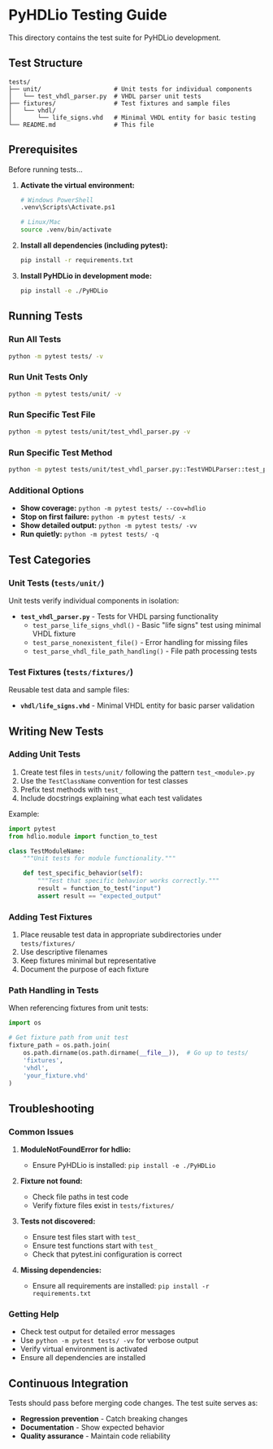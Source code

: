 # PyHDLio Testing Guide

This directory contains the test suite for PyHDLio development.

## Test Structure

```
tests/
├── unit/                    # Unit tests for individual components
│   └── test_vhdl_parser.py  # VHDL parser unit tests
├── fixtures/                # Test fixtures and sample files
│   └── vhdl/
│       └── life_signs.vhd   # Minimal VHDL entity for basic testing
└── README.md                # This file
```

## Prerequisites

Before running tests...

1. **Activate the virtual environment:**
   ```bash
   # Windows PowerShell
   .venv\Scripts\Activate.ps1

   # Linux/Mac
   source .venv/bin/activate
   ```

2. **Install all dependencies (including pytest):**
   ```bash
   pip install -r requirements.txt
   ```

3. **Install PyHDLio in development mode:**
   ```bash
   pip install -e ./PyHDLio
   ```

## Running Tests

### Run All Tests
```bash
python -m pytest tests/ -v
```

### Run Unit Tests Only
```bash
python -m pytest tests/unit/ -v
```

### Run Specific Test File
```bash
python -m pytest tests/unit/test_vhdl_parser.py -v
```

### Run Specific Test Method
```bash
python -m pytest tests/unit/test_vhdl_parser.py::TestVHDLParser::test_parse_life_signs_vhdl -v
```

### Additional Options

- **Show coverage:** `python -m pytest tests/ --cov=hdlio`
- **Stop on first failure:** `python -m pytest tests/ -x`
- **Show detailed output:** `python -m pytest tests/ -vv`
- **Run quietly:** `python -m pytest tests/ -q`

## Test Categories

### Unit Tests (`tests/unit/`)

Unit tests verify individual components in isolation:

- **`test_vhdl_parser.py`** - Tests for VHDL parsing functionality
  - `test_parse_life_signs_vhdl()` - Basic "life signs" test using minimal VHDL fixture
  - `test_parse_nonexistent_file()` - Error handling for missing files
  - `test_parse_vhdl_file_path_handling()` - File path processing tests

### Test Fixtures (`tests/fixtures/`)

Reusable test data and sample files:

- **`vhdl/life_signs.vhd`** - Minimal VHDL entity for basic parser validation

## Writing New Tests

### Adding Unit Tests

1. Create test files in `tests/unit/` following the pattern `test_<module>.py`
2. Use the `TestClassName` convention for test classes
3. Prefix test methods with `test_`
4. Include docstrings explaining what each test validates

Example:
```python
import pytest
from hdlio.module import function_to_test

class TestModuleName:
    """Unit tests for module functionality."""

    def test_specific_behavior(self):
        """Test that specific behavior works correctly."""
        result = function_to_test("input")
        assert result == "expected_output"
```

### Adding Test Fixtures

1. Place reusable test data in appropriate subdirectories under `tests/fixtures/`
2. Use descriptive filenames
3. Keep fixtures minimal but representative
4. Document the purpose of each fixture

### Path Handling in Tests

When referencing fixtures from unit tests:
```python
import os

# Get fixture path from unit test
fixture_path = os.path.join(
    os.path.dirname(os.path.dirname(__file__)),  # Go up to tests/
    'fixtures',
    'vhdl',
    'your_fixture.vhd'
)
```

## Troubleshooting

### Common Issues

1. **ModuleNotFoundError for hdlio:**
   - Ensure PyHDLio is installed: `pip install -e ./PyHDLio`

2. **Fixture not found:**
   - Check file paths in test code
   - Verify fixture files exist in `tests/fixtures/`

3. **Tests not discovered:**
   - Ensure test files start with `test_`
   - Ensure test functions start with `test_`
   - Check that pytest.ini configuration is correct

4. **Missing dependencies:**
   - Ensure all requirements are installed: `pip install -r requirements.txt`

### Getting Help

- Check test output for detailed error messages
- Use `python -m pytest tests/ -vv` for verbose output
- Verify virtual environment is activated
- Ensure all dependencies are installed

## Continuous Integration

Tests should pass before merging code changes. The test suite serves as:
- **Regression prevention** - Catch breaking changes
- **Documentation** - Show expected behavior
- **Quality assurance** - Maintain code reliability
